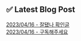 
## ✅ Latest Blog Post

[2023/04/16 - 잘됐나 확인글](https://22gamin.tistory.com/3) <br/>
[2023/04/16 - 구독해주세요](https://22gamin.tistory.com/2) <br/>
